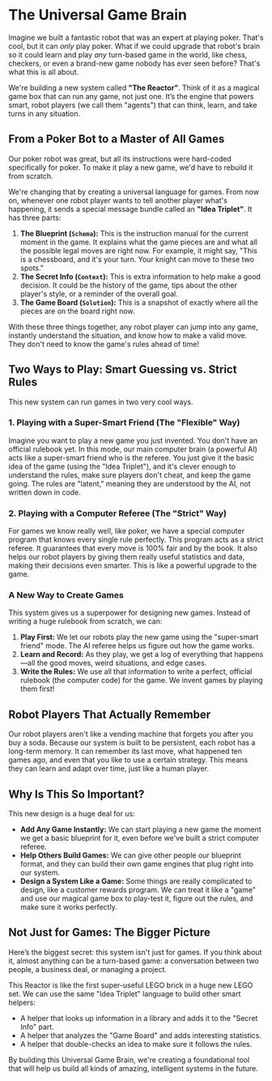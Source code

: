 # The Universal Game Brain

Imagine we built a fantastic robot that was an expert at playing poker. That's cool, but it can *only* play poker. What if we could upgrade that robot's brain so it could learn and play *any* turn-based game in the world, like chess, checkers, or even a brand-new game nobody has ever seen before? That's what this is all about.

We're building a new system called **"The Reactor"**. Think of it as a magical game box that can run any game, not just one. It’s the engine that powers smart, robot players (we call them "agents") that can think, learn, and take turns in any situation.

## From a Poker Bot to a Master of All Games

Our poker robot was great, but all its instructions were hard-coded specifically for poker. To make it play a new game, we'd have to rebuild it from scratch.

We're changing that by creating a universal language for games. From now on, whenever one robot player wants to tell another player what's happening, it sends a special message bundle called an **"Idea Triplet"**. It has three parts:

1.  **The Blueprint (`Schema`):** This is the instruction manual for the current moment in the game. It explains what the game pieces are and what all the possible legal moves are right now. For example, it might say, "This is a chessboard, and it's your turn. Your knight can move to these two spots."
2.  **The Secret Info (`Context`):** This is extra information to help make a good decision. It could be the history of the game, tips about the other player's style, or a reminder of the overall goal.
3.  **The Game Board (`Solution`):** This is a snapshot of exactly where all the pieces are on the board right now.

With these three things together, any robot player can jump into any game, instantly understand the situation, and know how to make a valid move. They don't need to know the game's rules ahead of time!

## Two Ways to Play: Smart Guessing vs. Strict Rules

This new system can run games in two very cool ways.

### 1. Playing with a Super-Smart Friend (The "Flexible" Way)

Imagine you want to play a new game you just invented. You don't have an official rulebook yet. In this mode, our main computer brain (a powerful AI) acts like a super-smart friend who is the referee. You just give it the basic idea of the game (using the "Idea Triplet"), and it's clever enough to understand the rules, make sure players don't cheat, and keep the game going. The rules are "latent," meaning they are understood by the AI, not written down in code.

### 2. Playing with a Computer Referee (The "Strict" Way)

For games we know really well, like poker, we have a special computer program that knows every single rule perfectly. This program acts as a strict referee. It guarantees that every move is 100% fair and by the book. It also helps our robot players by giving them really useful statistics and data, making their decisions even smarter. This is like a powerful upgrade to the game.

### A New Way to Create Games

This system gives us a superpower for designing new games. Instead of writing a huge rulebook from scratch, we can:

1.  **Play First:** We let our robots play the new game using the "super-smart friend" mode. The AI referee helps us figure out how the game works.
2.  **Learn and Record:** As they play, we get a log of everything that happens—all the good moves, weird situations, and edge cases.
3.  **Write the Rules:** We use all that information to write a perfect, official rulebook (the computer code) for the game. We invent games by playing them first!

## Robot Players That Actually Remember

Our robot players aren't like a vending machine that forgets you after you buy a soda. Because our system is built to be persistent, each robot has a long-term memory. It can remember its last move, what happened ten games ago, and even that you like to use a certain strategy. This means they can learn and adapt over time, just like a human player.

## Why Is This So Important?

This new design is a huge deal for us:

*   **Add Any Game Instantly:** We can start playing a new game the moment we get a basic blueprint for it, even before we've built a strict computer referee.
*   **Help Others Build Games:** We can give other people our blueprint format, and they can build their own game engines that plug right into our system.
*   **Design a System Like a Game:** Some things are really complicated to design, like a customer rewards program. We can treat it like a "game" and use our magical game box to play-test it, figure out the rules, and make sure it works perfectly.

## Not Just for Games: The Bigger Picture

Here’s the biggest secret: this system isn't just for games. If you think about it, almost anything can be a turn-based game: a conversation between two people, a business deal, or managing a project.

This Reactor is like the first super-useful LEGO brick in a huge new LEGO set. We can use the same "Idea Triplet" language to build other smart helpers:

*   A helper that looks up information in a library and adds it to the "Secret Info" part.
*   A helper that analyzes the "Game Board" and adds interesting statistics.
*   A helper that double-checks an idea to make sure it follows the rules.

By building this Universal Game Brain, we're creating a foundational tool that will help us build all kinds of amazing, intelligent systems in the future.